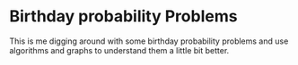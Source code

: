 # Birthday probability Problems

This is me digging around with some birthday probability problems and use algorithms and graphs to understand them a little bit better. 
